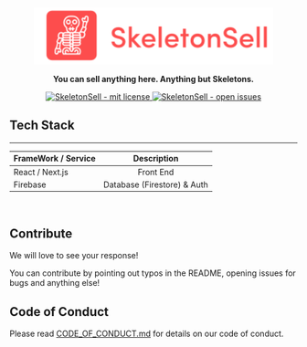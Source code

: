 <a href="https://github.com/abhyuday-tripathi/SkeletonSell">
  <p align="center">
    <img height=100 src="public/logoskeletonsell.svg"/>
  </p>
</a>

<p align="center">
  <strong>You can sell anything here. Anything but Skeletons.</strong>
</p>

<p align="center">
  <a href="https://github.com/abhyuday-tripathi/SkeletonSell/blob/master/LICENSE">
    <img src="https://img.shields.io/github/license/abhyuday-tripathi/SkeletonSell?color=brightgreen&logo=SkeletonSell&logoColor=FD4D4D&style=for-the-badge" alt="SkeletonSell - mit license" />
  </a>
  <a href="https://github.com/abhyuday-tripathi/SkeletonSell/issues">
    <img src="https://img.shields.io/github/issues/abhyuday-tripathi/SkeletonSell?color=FD4D4D&label=Open%20Issues&logo=SkeletonSell&logoColor=orange&style=for-the-badge" alt="SkeletonSell - open issues"
    />
  </a>
</p>

## Tech Stack

---

| FrameWork / Service |         Description         |
| :------------------ | :-------------------------: |
| React / Next.js     |          Front End          |
| Firebase            | Database (Firestore) & Auth |

<br />

## Contribute

We will love to see your response!

You can contribute by pointing out typos in the README, opening issues for bugs and anything else!

## Code of Conduct

Please read [CODE_OF_CONDUCT.md](https://github.com/abhyuday-tripathi/SkeletonSell/blob/master/CODE_OF_CONDUCT.md) for details on our code of conduct.

